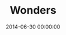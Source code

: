 ---
layout: series
series: "Wonders"
permalink: "/wonders/"
title: "Wonders"
date: 2014-06-30 00:00:00
endDate: 2014-08-17 00:00:00
description: "From the streets of Soweto to Cleves, come hear stories from the road.  Stories to fill us with wonder, with bravery, with beliefand give us all something to move toward."
src: "http://s3.amazonaws.com/crossroads-media/images/Wonders_190x110.jpg"
---